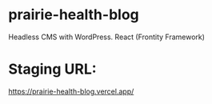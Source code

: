 # prairie-health-blog

Headless CMS with WordPress.
React (Frontity Framework)


# Staging URL:

https://prairie-health-blog.vercel.app/
